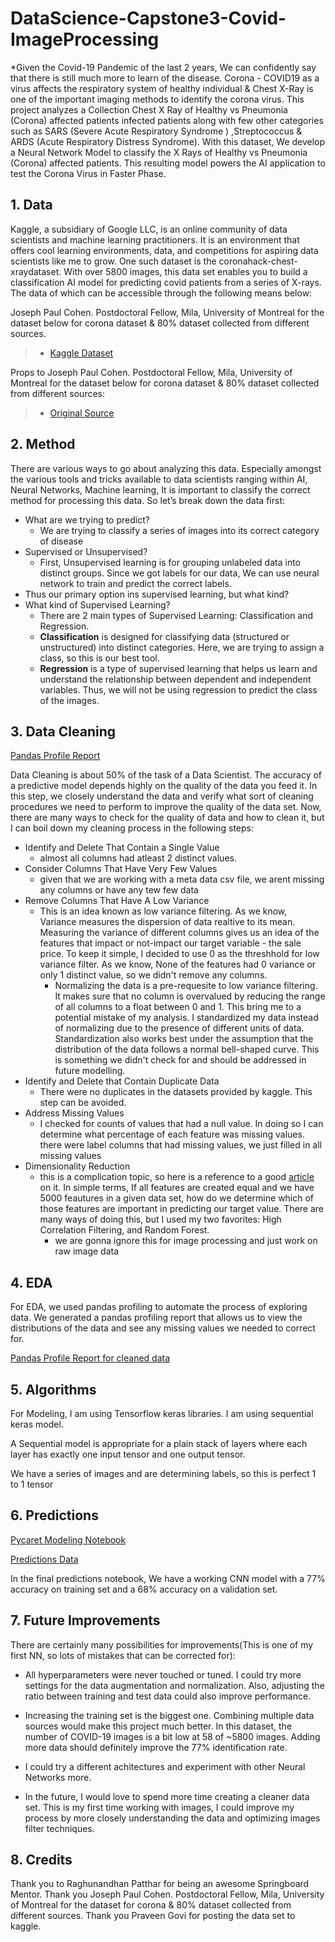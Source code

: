 # DataScience-Capstone3-Covid-ImageProcessing

*Given the Covid-19 Pandemic of the last 2 years, We can confidently say that there is still much more to learn of the disease.  Corona - COVID19 as a virus affects the respiratory system of healthy individual & Chest X-Ray is one of the important imaging methods to identify the corona virus. This project analyzes a Collection Chest X Ray of Healthy vs Pneumonia (Corona) affected patients infected patients along with few other categories such as SARS (Severe Acute Respiratory Syndrome ) ,Streptococcus & ARDS (Acute Respiratory Distress Syndrome). With this dataset, We develop a Neural Network Model to classify the X Rays of Healthy vs Pneumonia (Corona) affected patients. This resulting model powers the AI application to test the Corona Virus in Faster Phase.

## 1. Data

Kaggle, a subsidiary of Google LLC, is an online community of data scientists and machine learning practitioners. It is an environment that offers cool learning environments, data, and competitions for aspiring data scientists like me to grow. One such dataset is the coronahack-chest-xraydataset. With over 5800 images, this data set enables you to build a classification AI model for predicting covid patients from a series of X-rays. The data of which can be accessible through the following means below:


Joseph Paul Cohen. Postdoctoral Fellow, Mila, University of Montreal for the dataset below for corona dataset & 80% dataset collected from different sources.
> - [Kaggle Dataset](https://www.kaggle.com/praveengovi/coronahack-chest-xraydataset)

Props to Joseph Paul Cohen. Postdoctoral Fellow, Mila, University of Montreal for the dataset below for corona dataset & 80% dataset collected from different sources: 
> - [Original Source](https://github.com/ieee8023/covid-chestxray-dataset)

## 2. Method

There are various ways to go about analyzing this data. Especially amongst the various tools and tricks available to data scientists ranging within AI, Neural Networks, Machine learning, It is important to classify the correct method for processing this data. So let’s break down the data first:

- What are we trying to predict?
  - We are trying to classify a series of images into its correct category of disease
- Supervised or Unsupervised?
  - First, Unsupervised learning is for grouping unlabeled data into distinct groups. Since we got labels for our data, We can use neural network to train and predict the correct labels. 
 - Thus our primary option ins supervised learning, but what kind?
- What kind of Supervised Learning?
  - There are 2 main types of Supervised Learning: Classification and Regression.
   - **Classification** is designed for classifying data (structured or unstructured) into distinct categories. Here, we are trying to assign a class, so this is our best tool. 
   - **Regression** is a type of supervised learning that helps us learn and understand the relationship between dependent and independent variables. Thus, we will not be using regression to predict the class of the images.

## 3. Data Cleaning 

[Pandas Profile Report](https://github.com/SwechaKranthi/DataScience-Capstone3-Covid-ImageProcessing/blob/main/Notebooks/Covid-MetaData-Profile-Report.html)


Data Cleaning is about 50% of the task of a Data Scientist. The accuracy of a predictive model depends highly on the quality of the data you feed it. In this step, we closely understand the data and verify what sort of cleaning procedures we need to perform to improve the quality of the data set. Now, there are many ways to check for the quality of data and how to clean it, but I can boil down my cleaning process in the following steps:

- Identify and Delete That Contain a Single Value
  - almost all columns had atleast 2 distinct values. 
- Consider Columns That Have Very Few Values
  - given that we are working with a meta data csv file, we arent missing any columns or have any tew few data
- Remove Columns That Have A Low Variance
  - This is an idea known as low variance filtering. As we know, Variance measures the dispersion of data realtive to its mean. Measuring the variance of different columns gives us an idea of the features that impact or not-impact our target variable - the sale price. To keep it simple, I decided to use 0 as the threshhold for low variance filter. As we know, None of the features had 0 variance or only 1 distinct value, so we didn't remove any columns. 
    - Normalizing the data is a pre-requesite to low variance filtering. It makes sure that no column is overvalued by reducing the range of all columns to a float between 0 and 1. This bring me to a potential mistake of my analysis. I standardized my data instead of normalizing due to the presence of different units of data. Standardization also works best under the assumption that the distribution of the data follows a normal bell-shaped curve. This is something we didn't check for and should be addressed in future modelling. 
- Identify and Delete that Contain Duplicate Data
  - There were no duplicates in the datasets provided by kaggle. This step can be avoided. 
- Address Missing Values 
  - I checked for counts of values that had a null value. In doing so I can determine what percentage of each feature was missing values. there were label columns that had missing values, we just filled in all missing values
- Dimensionality Reduction
  - this is a complication topic, so here is a reference to a good [article](https://www.analyticsvidhya.com/blog/2018/08/dimensionality-reduction-techniques-python/) on it. In simple terms, If all features are created equal and we have 5000 feautures in a given data set, how do we determine which of those features are important in predicting our target value. There are many ways of doing this, but I used my two favorites: High Correlation Filtering, and Random Forest. 
    - we are gonna ignore this for image processing and just work on raw image data

## 4. EDA

 For EDA, we used pandas profiling to automate the process of exploring data. We generated a pandas profiling report that allows us to view the distributions of the data and see any missing values we needed to correct for. 
 
 [Pandas Profile Report for cleaned data](https://github.com/SwechaKranthi/DataScience-Capstone2-HousingPrices/blob/main/Reports/Housing_Data_Report_CleanedData.html)


## 5. Algorithms

For Modeling, I am using Tensorflow keras libraries. I am using sequential keras model. 

A Sequential model is appropriate for a plain stack of layers where each layer has exactly one input tensor and one output tensor.

We have a series of images and are determining labels, so this is perfect 1 to 1 tensor


## 6. Predictions

 [Pycaret Modeling Notebook](https://github.com/SwechaKranthi/DataScience-Capstone2-HousingPrices/blob/main/Notebooks/Housing_Modeling_pycaret.ipynb)
 
 [Predictions Data](https://github.com/SwechaKranthi/DataScience-Capstone3-Covid-ImageProcessing/blob/main/Notebooks/Covid-ImageProcessing.ipynb)
 
In the final predictions notebook, We have a working CNN model with a 77% accuracy on training set and a 68% accuracy on a validation set. 



## 7. Future Improvements

There are certainly many possibilities for improvements(This is one of my first NN, so lots of mistakes that can be corrected for):

- All hyperparameters were never touched or tuned. I could try more settings for the data augmentation and normalization. Also, adjusting the ratio between training and test data could also improve performance.

- Increasing the training set is the biggest one. Combining multiple data sources would make this project much better. In this dataset, the number of COVID-19 images is a bit low at 58 of ~5800 images. Adding more data should definitely improve the 77% identification rate.

- I could try a different achitectures and experiment with other Neural Networks more. 

- In the future, I would love to spend more time creating a cleaner data set. This is my first time working with images, I could improve my process by more closely understanding the data and optimizing images filter techniques.


## 8. Credits

Thank you to Raghunandhan Patthar for being an awesome Springboard Mentor. Thank you Joseph Paul Cohen. Postdoctoral Fellow, Mila, University of Montreal for the dataset for corona & 80% dataset collected from different sources. Thank you Praveen Govi for posting the data set to kaggle. 



